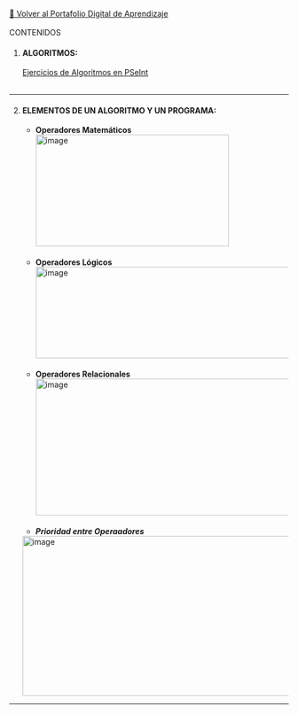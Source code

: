 [🛑 Volver al Portafolio Digital de Aprendizaje](<index.md>)<br><br>
CONTENIDOS
1. #### ALGORITMOS:<br>
   [Ejercicios de Algoritmos en PSeInt](https://github.com/kiaracondoy-bit/Portafolio-Digital-de-Aprendizaje-Teor-a-de-la-Programaci-n/tree/main/Ejercicios%20Psenit)<br><br>
---
2. #### ELEMENTOS DE UN ALGORITMO Y UN PROGRAMA:<br>
   * **Operadores Matemáticos** <br>
   <img width="348" height="202" alt="image" src="https://github.com/user-attachments/assets/f2a208b4-7e1a-4753-9fcc-794a38a046dd" /> <br><br>
   * **Operadores Lógicos**
   <img width="880" height="165" alt="image" src="https://github.com/user-attachments/assets/a1068446-cf8c-4e3a-a675-01f666ca4994" /><br><br>
   * **Operadores Relacionales**
   <img width="822" height="247" alt="image" src="https://github.com/user-attachments/assets/c6bb0222-2cc9-4e95-b3c9-be6a61b1b037" /><br><br>
   * ***Prioridad entre Operaadores***
   <img width="699" height="289" alt="image" src="https://github.com/user-attachments/assets/e72fb7a0-e15d-49b6-bb60-b669eacfe6d6" />

---
